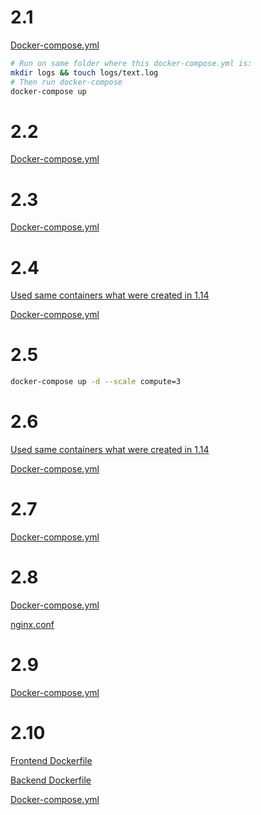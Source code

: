 # 2.1

[Docker-compose.yml](./2.1/docker-compose.yml)

```sh
# Run on same folder where this docker-compose.yml is:
mkdir logs && touch logs/text.log
# Then run docker-compose
docker-compose up
```

# 2.2

[Docker-compose.yml](./2.2/docker-compose.yml)

# 2.3

[Docker-compose.yml](./2.3/docker-compose.yml)

# 2.4

[Used same containers what were created in 1.14](../part1/1.14)

[Docker-compose.yml](./2.4/docker-compose.yml)

# 2.5

```sh
docker-compose up -d --scale compute=3
```

# 2.6

[Used same containers what were created in 1.14](../part1/1.14)

[Docker-compose.yml](./2.6/docker-compose.yml)

# 2.7

[Docker-compose.yml](./2.7/docker-compose.yml)

# 2.8

[Docker-compose.yml](./2.8/docker-compose.yml)

[nginx.conf](./2.8/nginx.conf)

# 2.9

[Docker-compose.yml](./2.9/docker-compose.yml)

# 2.10

[Frontend Dockerfile](./2.10/frontend/Dockerfile)

[Backend Dockerfile](./2.10/backend/Dockerfile)

[Docker-compose.yml](./2.10/docker-compose.yml)